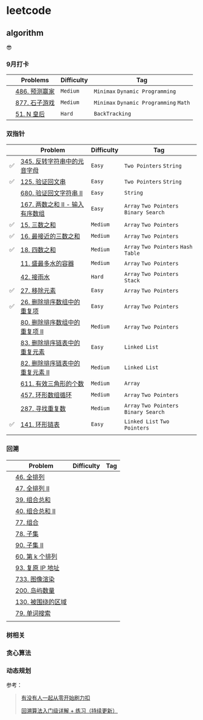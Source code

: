 # leetcode



## algorithm

😎



### 9月打卡

|      | Problems                                                     | Difficulty | Tag                                    |
| ---- | ------------------------------------------------------------ | ---------- | -------------------------------------- |
|      | [486. 预测赢家](https://leetcode-cn.com/problems/predict-the-winner/) | `Medium`   | `Minimax` `Dynamic Programming`        |
|      | [877. 石子游戏](https://leetcode-cn.com/problems/stone-game/) | `Medium`   | `Minimax` `Dynamic Programming` `Math` |
|      | [51. N 皇后](https://leetcode-cn.com/problems/n-queens/)     | `Hard`     | `BackTracking`                         |









### 双指针

|      | Problem                                                      | Difficulty | Tag                                    |
| ---- | ------------------------------------------------------------ | ---------- | -------------------------------------- |
| ✅    | [345. 反转字符串中的元音字母](https://leetcode-cn.com/problems/reverse-vowels-of-a-string/) | `Easy`     | `Two Pointers` `String`                |
| ✅    | [125. 验证回文串](https://leetcode-cn.com/problems/valid-palindrome/) | `Easy`     | `Two Pointers` `String`                |
|      | [680. 验证回文字符串 Ⅱ](https://leetcode-cn.com/problems/valid-palindrome-ii/) | `Easy`     | `String`                               |
|      | [167. 两数之和 II - 输入有序数组](https://leetcode-cn.com/problems/two-sum-ii-input-array-is-sorted/) | `Easy`     | `Array` `Two Pointers` `Binary Search` |
| ✅    | [15. 三数之和](https://leetcode-cn.com/problems/3sum/)       | `Medium`   | `Array` `Two Pointers`                 |
| ✅    | [16. 最接近的三数之和](https://leetcode-cn.com/problems/3sum-closest/) | `Medium`   | `Array` `Two Pointers`                 |
| ✅    | [18. 四数之和](https://leetcode-cn.com/problems/4sum/)       | `Medium`   | `Array` `Two Pointers` `Hash Table`    |
|      | [11. 盛最多水的容器](https://leetcode-cn.com/problems/container-with-most-water/) | `Medium`   | `Array` `Two Pointers`                 |
|      | [42. 接雨水](https://leetcode-cn.com/problems/trapping-rain-water/) | `Hard`     | `Array` `Two Pointers` `Stack`         |
| ✅    | [27. 移除元素](https://leetcode-cn.com/problems/remove-element/) | `Easy`     | `Array` `Two Pointers`                 |
| ✅    | [26. 删除排序数组中的重复项](https://leetcode-cn.com/problems/remove-duplicates-from-sorted-array/) | `Easy`     | `Array` `Two Pointers`                 |
|      | [80. 删除排序数组中的重复项 II](https://leetcode-cn.com/problems/remove-duplicates-from-sorted-array-ii/) | `Medium`   | `Array` `Two Pointers`                 |
|      | [83. 删除排序链表中的重复元素](https://leetcode-cn.com/problems/remove-duplicates-from-sorted-list/) | `Easy`     | `Linked List`                          |
|      | [82. 删除排序链表中的重复元素 II](https://leetcode-cn.com/problems/remove-duplicates-from-sorted-list-ii/) | `Medium`   | `Linked List`                          |
|      | [611. 有效三角形的个数](https://leetcode-cn.com/problems/valid-triangle-number/) | `Medium`   | `Array`                                |
|      | [457. 环形数组循环](https://leetcode-cn.com/problems/circular-array-loop/) | `Medium`   | `Array` `Two Pointers`                 |
|      | [287. 寻找重复数](https://leetcode-cn.com/problems/find-the-duplicate-number/) | `Medium`   | `Array` `Two Pointers` `Binary Search` |
| ✅    | [141. 环形链表](https://leetcode-cn.com/problems/linked-list-cycle/) | `Easy`     | `Linked List` `Two Pointers`           |
|      |                                                              |            |                                        |



### 回溯

#### 

|      | Problem                                                      | Difficulty | Tag  |
| ---- | ------------------------------------------------------------ | ---------- | ---- |
|      | [46. 全排列](https://leetcode-cn.com/problems/permutations/) |            |      |
|      | [47. 全排列 II](https://leetcode-cn.com/problems/permutations-ii/) |            |      |
|      | [39. 组合总和](https://leetcode-cn.com/problems/combination-sum/) |            |      |
|      | [40. 组合总和 II](https://leetcode-cn.com/problems/combination-sum-ii/) |            |      |
|      | [77. 组合](https://leetcode-cn.com/problems/combinations/)   |            |      |
|      | [78. 子集](https://leetcode-cn.com/problems/subsets/)        |            |      |
|      | [90. 子集 II](https://leetcode-cn.com/problems/subsets-ii/)  |            |      |
|      | [60. 第 k 个排列](https://leetcode-cn.com/problems/permutation-sequence/) |            |      |
|      | [93. 复原 IP 地址](https://leetcode-cn.com/problems/restore-ip-addresses/) |            |      |
|      | [733. 图像渲染](https://leetcode-cn.com/problems/flood-fill/) |            |      |
|      | [200. 岛屿数量](https://leetcode-cn.com/problems/number-of-islands/) |            |      |
|      | [130. 被围绕的区域](https://leetcode-cn.com/problems/surrounded-regions/) |            |      |
|      | [79. 单词搜索](https://leetcode-cn.com/problems/word-search/) |            |      |
|      |                                                              |            |      |

#### 





### 树相关



### 贪心算法



### 动态规划





参考：

> [有没有人一起从零开始刷力扣](https://leetcode-cn.com/circle/article/48kq9d/)
>
> [回溯算法入门级详解 + 练习（持续更新）](https://leetcode-cn.com/problems/permutations/solution/hui-su-suan-fa-python-dai-ma-java-dai-ma-by-liweiw/)



